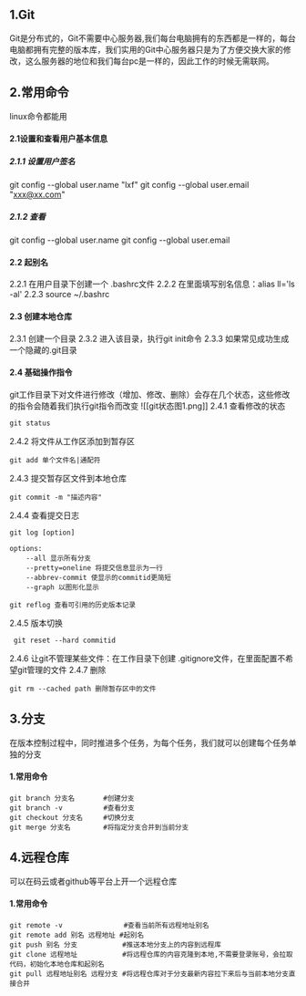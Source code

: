 ## 1.Git
Git是分布式的，Git不需要中心服务器,我们每台电脑拥有的东西都是一样的，每台电脑都拥有完整的版本库，我们实用的Git中心服务器只是为了方便交换大家的修改，这么服务器的地位和我们每台pc是一样的，因此工作的时候无需联网。
## 2.常用命令
linux命令都能用
#### 2.1设置和查看用户基本信息
##### 2.1.1 设置用户签名
git config --global user.name "lxf"
git config --global user.email "xxx@xx.com"
##### 2.1.2 查看
git config --global user.name
git config --global user.email
#### 2.2 起别名
2.2.1 在用户目录下创建一个 .bashrc文件
2.2.2 在里面填写别名信息：alias ll='ls -al'
2.2.3 source ~/.bashrc
#### 2.3 创建本地仓库
2.3.1 创建一个目录
2.3.2 进入该目录，执行git init命令
2.3.3 如果常见成功生成一个隐藏的.git目录
#### 2.4 基础操作指令
git工作目录下对文件进行修改（增加、修改、删除）会存在几个状态，这些修改的指令会随着我们执行git指令而改变
![[git状态图1.png]]
2.4.1 查看修改的状态
```git:
git status
```
2.4.2 将文件从工作区添加到暂存区
```git:
git add 单个文件名|通配符
```
2.4.3 提交暂存区文件到本地仓库
```git:
git commit -m "描述内容"
```
2.4.4 查看提交日志
```git:
git log [option]

options:
	--all 显示所有分支
	--pretty=oneline 将提交信息显示为一行
	--abbrev-commit 使显示的commitid更简短
	--graph 以图形化显示

git reflog 查看可引用的历史版本记录
```
2.4.5 版本切换
```git:
 git reset --hard commitid
```
2.4.6 让git不管理某些文件：在工作目录下创建 .gitignore文件，在里面配置不希望git管理的文件
2.4.7 删除
```git:
git rm --cached path 删除暂存区中的文件
```
## 3.分支
在版本控制过程中，同时推进多个任务，为每个任务，我们就可以创建每个任务单独的分支
#### 1.常用命令
```git:
git branch 分支名       #创建分支
git branch -v          #查看分支
git checkout 分支名     #切换分支
git merge 分支名        #将指定分支合并到当前分支
```
## 4.远程仓库
可以在码云或者github等平台上开一个远程仓库
#### 1.常用命令
```git:
git remote -v               #查看当前所有远程地址别名
git remote add 别名 远程地址 #起别名
git push 别名 分支           #推送本地分支上的内容到远程库
git clone 远程地址           #将远程仓库的内容克隆到本地,不需要登录账号，会拉取代码，初始化本地仓库和起别名
git pull 远程地址别名 远程分支 #将远程仓库对于分支最新内容拉下来后与当前本地分支直接合并
```


